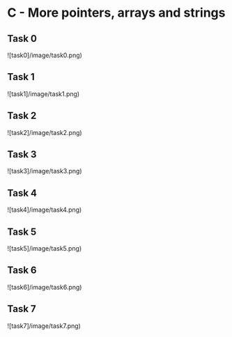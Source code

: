 # C - More pointers, arrays and strings

## Task 0
![task0]/image/task0.png)

## Task 1
![task1]/image/task1.png)

## Task 2
![task2]/image/task2.png)

## Task 3
![task3]/image/task3.png)

## Task 4
![task4]/image/task4.png)

## Task 5
![task5]/image/task5.png)

## Task 6
![task6]/image/task6.png)

## Task 7
![task7]/image/task7.png)

